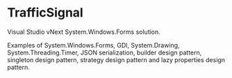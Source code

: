 TrafficSignal
=============
Visual Studio vNext System.Windows.Forms solution.

Examples of System.Windows.Forms, GDI, System.Drawing, System.Threading.Timer, JSON serialization, builder design pattern,
singleton design pattern, strategy design pattern and lazy properties design pattern. 
